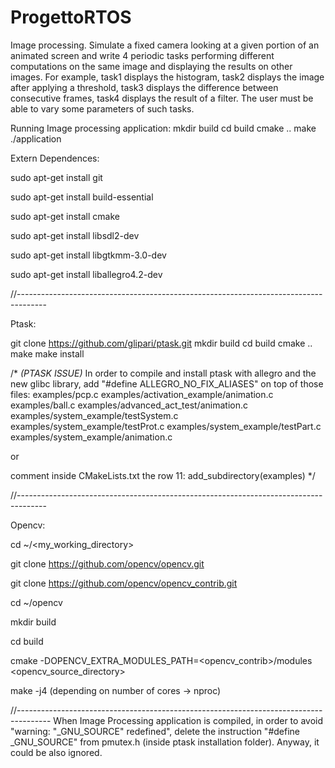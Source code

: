 # ProgettoRTOS
Image processing. Simulate a fixed camera looking at a given portion of an animated screen and write 4 periodic tasks performing different computations on the same image and displaying the results on other images. For example, task1 displays the histogram, task2 displays the image after applying a threshold, task3 displays the difference between consecutive frames, task4 displays the result of a filter. The user must be able to vary some parameters of such tasks.

Running Image processing application:
mkdir build
cd build
cmake ..
make
./application


Extern Dependences:

sudo apt-get install git

sudo apt-get install build-essential

sudo apt-get install cmake

sudo apt-get install libsdl2-dev

sudo apt-get install libgtkmm-3.0-dev

sudo apt-get install liballegro4.2-dev

//-------------------------------------------------------------------------------------

Ptask:

git clone https://github.com/glipari/ptask.git
mkdir build
cd build
cmake ..
make
make install


/* 
   _(PTASK ISSUE)_
   In order to compile and install ptask with allegro and the new glibc library,
   add "#define ALLEGRO_NO_FIX_ALIASES" on top of those files:
   examples/pcp.c
   examples/activation_example/animation.c
   examples/ball.c
   examples/advanced_act_test/animation.c
   examples/system_example/testSystem.c
   examples/system_example/testProt.c
   examples/system_example/testPart.c
   examples/system_example/animation.c
   
   or
   
   comment inside CMakeLists.txt the row 11:
   add_subdirectory(examples)
*/
   

//-------------------------------------------------------------------------------------

Opencv:

cd ~/<my_working_directory>

git clone https://github.com/opencv/opencv.git

git clone https://github.com/opencv/opencv_contrib.git

cd ~/opencv

mkdir build

cd build

cmake -DOPENCV_EXTRA_MODULES_PATH=<opencv_contrib>/modules <opencv_source_directory>

make -j4     (depending on number of cores -> nproc)

//--------------------------------------------------------------------------------------
When Image Processing application is compiled, in order to avoid "warning: "_GNU_SOURCE" redefined", delete the instruction "#define _GNU_SOURCE" from pmutex.h
(inside ptask installation folder). Anyway, it could be also ignored.

